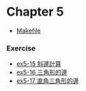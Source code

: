 # Chapter 5
* [Makefile](Makefile)
### Exercise
* [ex5-15 斜邊計算](ex5-15.c)
* [ex5-16 三角形的邊](ex5-16.c)
* [ex5-17 直角三角形的邊](ex5-17.c)
